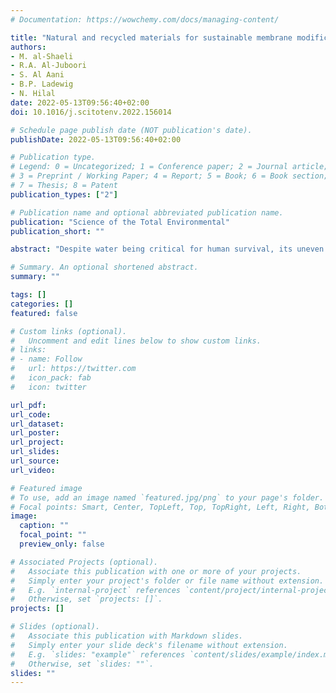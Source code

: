 ```yaml
---
# Documentation: https://wowchemy.com/docs/managing-content/

title: "Natural and recycled materials for sustainable membrane modification: recent trends and prospects"
authors:
- M. al-Shaeli
- R.A. Al-Juboori
- S. Al Aani
- B.P. Ladewig
- N. Hilal
date: 2022-05-13T09:56:40+02:00
doi: 10.1016/j.scitotenv.2022.156014

# Schedule page publish date (NOT publication's date).
publishDate: 2022-05-13T09:56:40+02:00

# Publication type.
# Legend: 0 = Uncategorized; 1 = Conference paper; 2 = Journal article;
# 3 = Preprint / Working Paper; 4 = Report; 5 = Book; 6 = Book section;
# 7 = Thesis; 8 = Patent
publication_types: ["2"]

# Publication name and optional abbreviated publication name.
publication: "Science of the Total Environmental"
publication_short: ""

abstract: "Despite water being critical for human survival, its uneven distribution, and exposure to countless sources of pollution make water shortages increasingly urgent. Membrane technology offers an efficient solution for alleviating the water shortage impact. Membranes’ selectivity and permeability can be improved by incorporating additives of different nature and size scales. However, with the vast debate about the environmental and economic feasibility of the common nanoscale materials in water treatment applications, we can infer that there is a long way before the first industrial nanocomposite membrane is commercialized. This stumbling block has motivated the scientific community to search for alternative modification routes and/or materials with sustainable features. Herein, we present a pragmatic review merging the concept of sustainability, nanotechnology, and membrane technology through the application of natural additives (e.g., Clays, Arabic Gum, zeolite, lignin, Aquaporin), recycled additives (e.g., Biochar, fly ash), and recycled waste (e.g., Polyethylene Terephthalate, recycled polystyrene) for polymeric membrane synthesis and modification. Imparted features on polymeric membranes, induced by the presence of sustainable natural and waste-based materials, are scrutinized. In addition, the strategies harnessed to eliminate the hurdles associated with the application of these nano and micro size additives for composite membranes modification are elaborated. The expanding research efforts devoted recently to membrane sustainability and the prospects for these materials are discussed. The findings of the investigations reported in this work indicate that the application of natural and waste-based additives for composite membrane fabrication/modification is a nascent research area that deserves the attention of both research and industry. "

# Summary. An optional shortened abstract.
summary: ""

tags: []
categories: []
featured: false

# Custom links (optional).
#   Uncomment and edit lines below to show custom links.
# links:
# - name: Follow
#   url: https://twitter.com
#   icon_pack: fab
#   icon: twitter

url_pdf:
url_code:
url_dataset:
url_poster:
url_project:
url_slides:
url_source:
url_video:

# Featured image
# To use, add an image named `featured.jpg/png` to your page's folder.
# Focal points: Smart, Center, TopLeft, Top, TopRight, Left, Right, BottomLeft, Bottom, BottomRight.
image:
  caption: ""
  focal_point: ""
  preview_only: false

# Associated Projects (optional).
#   Associate this publication with one or more of your projects.
#   Simply enter your project's folder or file name without extension.
#   E.g. `internal-project` references `content/project/internal-project/index.md`.
#   Otherwise, set `projects: []`.
projects: []

# Slides (optional).
#   Associate this publication with Markdown slides.
#   Simply enter your slide deck's filename without extension.
#   E.g. `slides: "example"` references `content/slides/example/index.md`.
#   Otherwise, set `slides: ""`.
slides: ""
---
```

